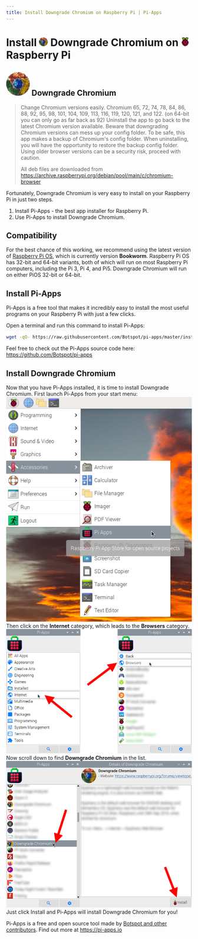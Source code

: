 ```yaml
---
title: Install Downgrade Chromium on Raspberry Pi | Pi-Apps
---
```

<div class="simple-install-content content">

# Install <img src="/img/app-icons/Downgrade Chromium/icon-64.png" height=24> Downgrade Chromium on <img src=/img/other-icons/raspberrypi-icon.svg height=24> Raspberry Pi

## <img src="/img/app-icons/Downgrade Chromium/icon-64.png"> Downgrade Chromium
> Change Chromium versions easily.
> Chromium 65, 72, 74, 78, 84, 86, 88, 92, 95, 98, 101, 104, 109, 113, 116, 119, 120, 121, and 122. (on 64-bit you can only go as far back as 92)
> Uninstall the app to go back to the latest Chromium version available.
> Beware that downgrading Chromium versions can mess up your config folder. To be safe, this app makes a backup of Chromium's config folder. When uninstalling, you will have the opportunity to restore the backup config folder.
> Using older browser versions can be a security risk, proceed with caution.
> 
> All deb files are downloaded from https://archive.raspberrypi.org/debian/pool/main/c/chromium-browser

Fortunately, Downgrade Chromium is very easy to install on your Raspberry Pi in just two steps.
1. Install Pi-Apps - the best app installer for Raspberry Pi.
2. Use Pi-Apps to install Downgrade Chromium.
</div>
<div class="simple-install-content content">

## Compatibility
For the best chance of this working, we recommend using the latest version of [Raspberry Pi OS](https://www.raspberrypi.com/software/), which is currently version **Bookworm**.
Raspberry Pi OS has 32-bit and 64-bit variants, both of which will run on most Raspberry Pi computers, including the Pi 3, Pi 4, and Pi5.
Downgrade Chromium will run on either PiOS 32-bit or 64-bit.
</div>
<div class="simple-install-content content">

## Install Pi-Apps

Pi-Apps is a free tool that makes it incredibly easy to install the most useful programs on your Raspberry Pi with just a few clicks.

Open a terminal and run this command to install Pi-Apps:
```bash
wget -qO- https://raw.githubusercontent.com/Botspot/pi-apps/master/install | bash
```
Feel free to check out the Pi-Apps source code here: https://github.com/Botspot/pi-apps
</div>
<div class="simple-install-content content">

## Install Downgrade Chromium

Now that you have Pi-Apps installed, it is time to install Downgrade Chromium.
First launch Pi-Apps from your start menu:
<img src="/img/start-menu.png">
Then click on the <b>Internet</b> category, which leads to the <b>Browsers</b> category.
<img src="/img/category-selections/Browsers.png">
Now scroll down to find <b>Downgrade Chromium</b> in the list.
<img src="/img/app-icons/Downgrade Chromium/app-selection.png">
Just click Install and Pi-Apps will install Downgrade Chromium for you!
</div>
<div class="simple-install-content content">

Pi-Apps is a free and open source tool made by [Botspot and other contributors](/about/#contributors). Find out more at https://pi-apps.io
</div>
